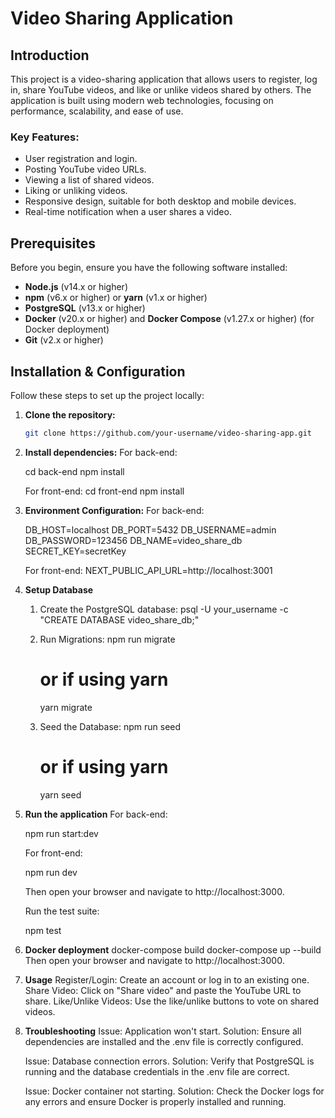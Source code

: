 # Video Sharing Application

## Introduction

This project is a video-sharing application that allows users to register, log in, share YouTube videos, and like or unlike videos shared by others. The application is built using modern web technologies, focusing on performance, scalability, and ease of use.

### Key Features:

- User registration and login.
- Posting YouTube video URLs.
- Viewing a list of shared videos.
- Liking or unliking videos.
- Responsive design, suitable for both desktop and mobile devices.
- Real-time notification when a user shares a video.

## Prerequisites

Before you begin, ensure you have the following software installed:

- **Node.js** (v14.x or higher)
- **npm** (v6.x or higher) or **yarn** (v1.x or higher)
- **PostgreSQL** (v13.x or higher)
- **Docker** (v20.x or higher) and **Docker Compose** (v1.27.x or higher) (for Docker deployment)
- **Git** (v2.x or higher)

## Installation & Configuration

Follow these steps to set up the project locally:

1. **Clone the repository:**

   ```bash
   git clone https://github.com/your-username/video-sharing-app.git

   ```

2. **Install dependencies:**
   For back-end:

   cd back-end
   npm install

   For front-end:
   cd front-end
   npm install

3. **Environment Configuration:**
   For back-end:

   DB_HOST=localhost
   DB_PORT=5432
   DB_USERNAME=admin
   DB_PASSWORD=123456
   DB_NAME=video_share_db
   SECRET_KEY=secretKey

   For front-end:
   NEXT_PUBLIC_API_URL=http://localhost:3001

4. **Setup Database**

   1. Create the PostgreSQL database:
      psql -U your_username -c "CREATE DATABASE video_share_db;"

   2. Run Migrations:
      npm run migrate

      # or if using yarn

      yarn migrate

   3. Seed the Database:
      npm run seed
      # or if using yarn
      yarn seed

5. **Run the application**
   For back-end:

   npm run start:dev

   For front-end:

   npm run dev

   Then open your browser and navigate to http://localhost:3000.

   Run the test suite:

   npm test

6. **Docker deployment**
   docker-compose build
   docker-compose up --build
   Then open your browser and navigate to http://localhost:3000.

7. **Usage**
   Register/Login: Create an account or log in to an existing one.
   Share Video: Click on "Share video" and paste the YouTube URL to share.
   Like/Unlike Videos: Use the like/unlike buttons to vote on shared videos.

8. **Troubleshooting**
   Issue: Application won't start. Solution: Ensure all dependencies are installed and the .env file is correctly configured.

   Issue: Database connection errors. Solution: Verify that PostgreSQL is running and the database credentials in the .env file are correct.

   Issue: Docker container not starting. Solution: Check the Docker logs for any errors and ensure Docker is properly installed and running.
